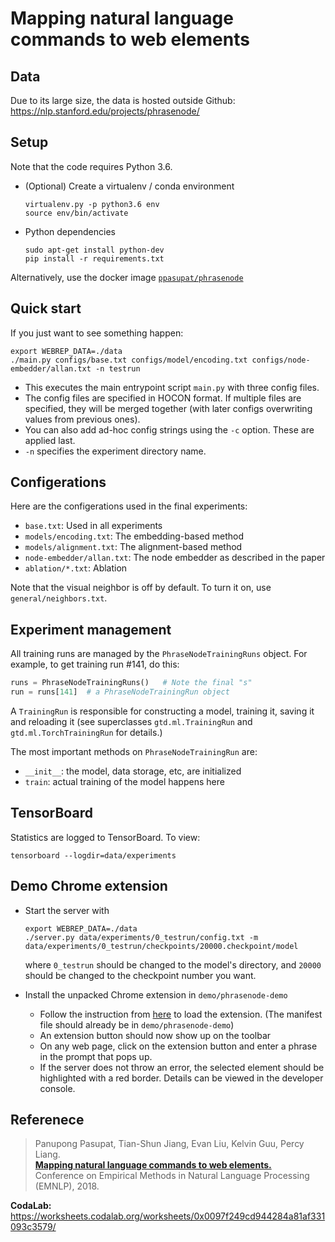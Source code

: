 # Mapping natural language commands to web elements

## Data

Due to its large size, the data is hosted outside Github:
<https://nlp.stanford.edu/projects/phrasenode/>

## Setup

Note that the code requires Python 3.6.

- (Optional) Create a virtualenv / conda environment
  ```
  virtualenv.py -p python3.6 env
  source env/bin/activate
  ```

- Python dependencies
  ```
  sudo apt-get install python-dev
  pip install -r requirements.txt
  ```

Alternatively, use the docker image [`ppasupat/phrasenode`](https://hub.docker.com/r/ppasupat/phrasenode/)

## Quick start

If you just want to see something happen:

```
export WEBREP_DATA=./data
./main.py configs/base.txt configs/model/encoding.txt configs/node-embedder/allan.txt -n testrun
```

- This executes the main entrypoint script `main.py` with three config files.
- The config files are specified in HOCON format. If multiple files are specified,
  they will be merged together (with later configs overwriting values from previous ones).
- You can also add ad-hoc config strings using the `-c` option. These are applied last.
- `-n` specifies the experiment directory name.

## Configerations

Here are the configerations used in the final experiments:

* `base.txt`: Used in all experiments
* `models/encoding.txt`: The embedding-based method
* `models/alignment.txt`: The alignment-based method
* `node-embedder/allan.txt`: The node embedder as described in the paper
* `ablation/*.txt`: Ablation

Note that the visual neighbor is off by default.
To turn it on, use `general/neighbors.txt`.

## Experiment management

All training runs are managed by the `PhraseNodeTrainingRuns` object. For example,
to get training run #141, do this:

```python
runs = PhraseNodeTrainingRuns()   # Note the final "s"
run = runs[141]  # a PhraseNodeTrainingRun object
```

A `TrainingRun` is responsible for constructing a model, training it, saving it
and reloading it (see superclasses `gtd.ml.TrainingRun` and
`gtd.ml.TorchTrainingRun` for details.)

The most important methods on `PhraseNodeTrainingRun` are:
- `__init__`: the model, data storage, etc, are initialized
- `train`: actual training of the model happens here

## TensorBoard

Statistics are logged to TensorBoard. To view:

```
tensorboard --logdir=data/experiments
```

## Demo Chrome extension

* Start the server with
  ```
  export WEBREP_DATA=./data
  ./server.py data/experiments/0_testrun/config.txt -m data/experiments/0_testrun/checkpoints/20000.checkpoint/model
  ```
  where `0_testrun` should be changed to the model's directory, and `20000` should be changed to the checkpoint number you want.

* Install the unpacked Chrome extension in `demo/phrasenode-demo`
  * Follow the instruction from [here](https://developer.chrome.com/extensions/getstarted#manifest) to load the extension. (The manifest file should already be in `demo/phrasenode-demo`)
  * An extension button should now show up on the toolbar
  * On any web page, click on the extension button and enter a phrase in the prompt that pops up.
  * If the server does not throw an error, the selected element should be highlighted with a red border. Details can be viewed in the developer console.

## Referenece

> Panupong Pasupat, Tian-Shun Jiang, Evan Liu, Kelvin Guu, Percy Liang.  
> [**Mapping natural language commands to web elements.**](https://arxiv.org/abs/1808.09132)  
> Conference on Empirical Methods in Natural Language Processing (EMNLP), 2018.

**CodaLab:** <https://worksheets.codalab.org/worksheets/0x0097f249cd944284a81af331093c3579/>
